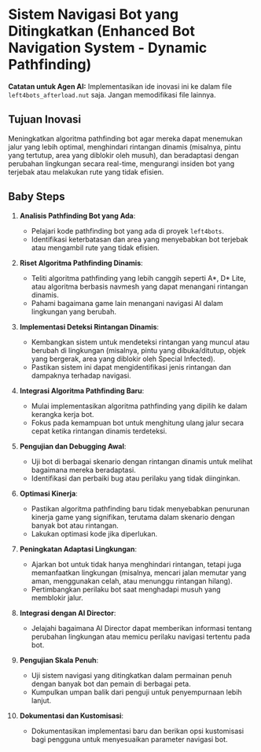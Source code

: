 # Sistem Navigasi Bot yang Ditingkatkan (Enhanced Bot Navigation System - Dynamic Pathfinding)

**Catatan untuk Agen AI:** Implementasikan ide inovasi ini ke dalam file `left4bots_afterload.nut` saja. Jangan memodifikasi file lainnya.

## Tujuan Inovasi
Meningkatkan algoritma pathfinding bot agar mereka dapat menemukan jalur yang lebih optimal, menghindari rintangan dinamis (misalnya, pintu yang tertutup, area yang diblokir oleh musuh), dan beradaptasi dengan perubahan lingkungan secara real-time, mengurangi insiden bot yang terjebak atau melakukan rute yang tidak efisien.

## Baby Steps

1.  **Analisis Pathfinding Bot yang Ada**:
    *   Pelajari kode pathfinding bot yang ada di proyek `left4bots`.
    *   Identifikasi keterbatasan dan area yang menyebabkan bot terjebak atau mengambil rute yang tidak efisien.

2.  **Riset Algoritma Pathfinding Dinamis**:
    *   Teliti algoritma pathfinding yang lebih canggih seperti A*, D* Lite, atau algoritma berbasis navmesh yang dapat menangani rintangan dinamis.
    *   Pahami bagaimana game lain menangani navigasi AI dalam lingkungan yang berubah.

3.  **Implementasi Deteksi Rintangan Dinamis**:
    *   Kembangkan sistem untuk mendeteksi rintangan yang muncul atau berubah di lingkungan (misalnya, pintu yang dibuka/ditutup, objek yang bergerak, area yang diblokir oleh Special Infected).
    *   Pastikan sistem ini dapat mengidentifikasi jenis rintangan dan dampaknya terhadap navigasi.

4.  **Integrasi Algoritma Pathfinding Baru**:
    *   Mulai implementasikan algoritma pathfinding yang dipilih ke dalam kerangka kerja bot.
    *   Fokus pada kemampuan bot untuk menghitung ulang jalur secara cepat ketika rintangan dinamis terdeteksi.

5.  **Pengujian dan Debugging Awal**:
    *   Uji bot di berbagai skenario dengan rintangan dinamis untuk melihat bagaimana mereka beradaptasi.
    *   Identifikasi dan perbaiki bug atau perilaku yang tidak diinginkan.

6.  **Optimasi Kinerja**:
    *   Pastikan algoritma pathfinding baru tidak menyebabkan penurunan kinerja game yang signifikan, terutama dalam skenario dengan banyak bot atau rintangan.
    *   Lakukan optimasi kode jika diperlukan.

7.  **Peningkatan Adaptasi Lingkungan**:
    *   Ajarkan bot untuk tidak hanya menghindari rintangan, tetapi juga memanfaatkan lingkungan (misalnya, mencari jalan memutar yang aman, menggunakan celah, atau menunggu rintangan hilang).
    *   Pertimbangkan perilaku bot saat menghadapi musuh yang memblokir jalur.

8.  **Integrasi dengan AI Director**:
    *   Jelajahi bagaimana AI Director dapat memberikan informasi tentang perubahan lingkungan atau memicu perilaku navigasi tertentu pada bot.

9.  **Pengujian Skala Penuh**:
    *   Uji sistem navigasi yang ditingkatkan dalam permainan penuh dengan banyak bot dan pemain di berbagai peta.
    *   Kumpulkan umpan balik dari penguji untuk penyempurnaan lebih lanjut.

10. **Dokumentasi dan Kustomisasi**:
    *   Dokumentasikan implementasi baru dan berikan opsi kustomisasi bagi pengguna untuk menyesuaikan parameter navigasi bot.